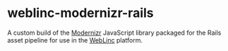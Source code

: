 weblinc-modernizr-rails
================================================================================

A custom build of the [Modernizr](http://modernizr.com/) JavaScript library
packaged for the Rails asset pipeline for use in the
[WebLinc](http://www.weblinc.com/) platform.
